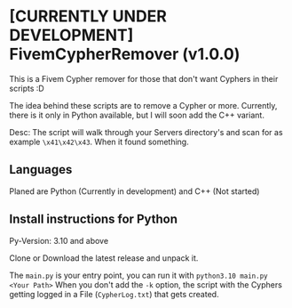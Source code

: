# [CURRENTLY UNDER DEVELOPMENT] FivemCypherRemover (v1.0.0)
This is a Fivem Cypher remover for those that don't want Cyphers in their scripts :D

The idea behind these scripts are to remove a Cypher or more. Currently, there is it only in Python available, but I will soon add the C++ variant.

Desc:
The script will walk through your Servers directory's and scan for as example `\x41\x42\x43`. When it found something.

## Languages 
Planed are Python (Currently in development) and C++ (Not started)


## Install instructions for Python
Py-Version: 3.10 and above

Clone or Download the latest release and unpack it.

The `main.py` is your entry point, you can run it with `python3.10 main.py <Your Path>`
When you don't add the `-k` option, the script with the Cyphers getting logged in a File (`CypherLog.txt`) that gets created.
